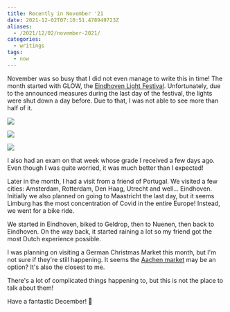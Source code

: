 ```yaml
---
title: Recently in November '21
date: 2021-12-02T07:10:51.478949723Z
aliases:
  - /2021/12/02/november-2021/
categories:
  - writings
tags:
  - now
---
```


November was so busy that I did not even manage to write this in time! The month started with GLOW, the [Eindhoven Light Festival](https://www.gloweindhoven.nl/). Unfortunately, due to the announced measures during the last day of the festival, the lights were shut down a day before. Due to that, I was not able to see more than half of it.

<!--more-->

<div class='fg' style='grid-template-columns: repeat(3, 1fr);'>

![](cdn:/44e945fd5ac80ecb0b0fe7aa46b1f0f6b89e3120938b060a8c5cb89281e91f8f)

![](cdn:/2b786a933847a50f9af46d6fe1c35ee0d7c12d00fe2f7765a5539284d17798ba)

![](cdn:/9b27a4fbd5998bb5a31f35009ace5ae2d0f33bf250f0d58c1f1c75cc577ca170)

</div>

I also had an exam on that week whose grade I received a few days ago. Even though I was quite worried, it was much better than I expected!

Later in the month, I had a visit from a friend of Portugal. We visited a few cities: Amsterdam, Rotterdam, Den Haag, Utrecht and well... Eindhoven. Initially we also planned on going to Maastricht the last day, but it seems Limburg has the most concentration of Covid in the entire Europe! Instead, we went for a bike ride.

We started in Eindhoven, biked to Geldrop, then to Nuenen, then back to Eindhoven. On the way back, it started raining a lot so my friend got the most Dutch experience possible.

I was planning on visiting a German Christmas Market this month, but I'm not sure if they're still happening. It seems the [Aachen market](https://www.aachen-tourismus.de/en/discover/events/aachen-christmas-market/) may be an option? It's also the closest to me.

There's a lot of complicated things happening to, but this is not the place to talk about them!

Have a fantastic December! 🎄
